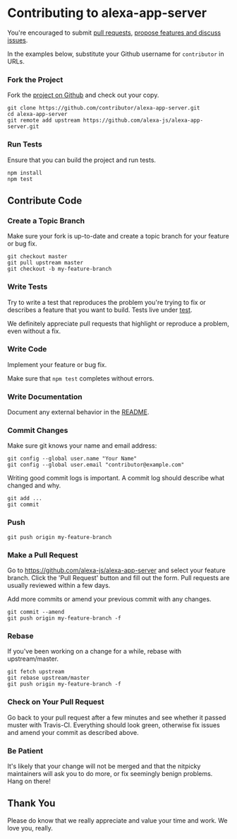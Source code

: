 # Contributing to alexa-app-server

You're encouraged to submit [pull requests](https://github.com/alexa-js/alexa-app-server/pulls), [propose features and discuss issues](https://github.com/alexa-js/alexa-app-server/issues).

In the examples below, substitute your Github username for `contributor` in URLs.

### Fork the Project

Fork the [project on Github](https://github.com/alexa-js/alexa-app-server) and check out your copy.

```
git clone https://github.com/contributor/alexa-app-server.git
cd alexa-app-server
git remote add upstream https://github.com/alexa-js/alexa-app-server.git
```

### Run Tests

Ensure that you can build the project and run tests.

```
npm install
npm test
```

## Contribute Code

### Create a Topic Branch

Make sure your fork is up-to-date and create a topic branch for your feature or bug fix.

```
git checkout master
git pull upstream master
git checkout -b my-feature-branch
```

### Write Tests

Try to write a test that reproduces the problem you're trying to fix or describes a feature that you want to build. Tests live under [test](test).

We definitely appreciate pull requests that highlight or reproduce a problem, even without a fix.

### Write Code

Implement your feature or bug fix.

Make sure that `npm test` completes without errors.

### Write Documentation

Document any external behavior in the [README](README.md).

### Commit Changes

Make sure git knows your name and email address:

```
git config --global user.name "Your Name"
git config --global user.email "contributor@example.com"
```

Writing good commit logs is important. A commit log should describe what changed and why.

```
git add ...
git commit
```

### Push

```
git push origin my-feature-branch
```

### Make a Pull Request

Go to https://github.com/alexa-js/alexa-app-server and select your feature branch. Click the 'Pull Request' button and fill out the form. Pull requests are usually reviewed within a few days.

Add more commits or amend your previous commit with any changes.

```
git commit --amend
git push origin my-feature-branch -f
```

### Rebase

If you've been working on a change for a while, rebase with upstream/master.

```
git fetch upstream
git rebase upstream/master
git push origin my-feature-branch -f
```

### Check on Your Pull Request

Go back to your pull request after a few minutes and see whether it passed muster with Travis-CI. Everything should look green, otherwise fix issues and amend your commit as described above.

### Be Patient

It's likely that your change will not be merged and that the nitpicky maintainers will ask you to do more, or fix seemingly benign problems. Hang on there!

## Thank You

Please do know that we really appreciate and value your time and work. We love you, really.
